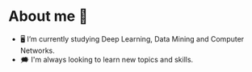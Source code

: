 # About me 🙂



- 🖥 I’m currently studying Deep Learning, Data Mining and Computer Networks.
- 🗯 I'm always looking to learn new topics and skills.
